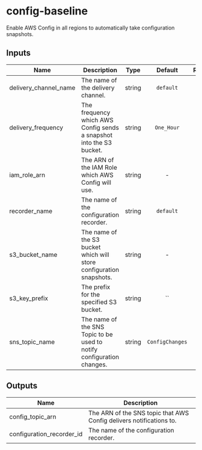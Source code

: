 # config-baseline

Enable AWS Config in all regions to automatically take configuration snapshots.

## Inputs

| Name | Description | Type | Default | Required |
|------|-------------|:----:|:-----:|:-----:|
| delivery_channel_name | The name of the delivery channel. | string | `default` | no |
| delivery_frequency | The frequency which AWS Config sends a snapshot into the S3 bucket. | string | `One_Hour` | no |
| iam_role_arn | The ARN of the IAM Role which AWS Config will use. | string | - | yes |
| recorder_name | The name of the configuration recorder. | string | `default` | no |
| s3_bucket_name | The name of the S3 bucket which will store configuration snapshots. | string | - | yes |
| s3_key_prefix | The prefix for the specified S3 bucket. | string | `` | no |
| sns_topic_name | The name of the SNS Topic to be used to notify configuration changes. | string | `ConfigChanges` | no |

## Outputs

| Name | Description |
|------|-------------|
| config_topic_arn | The ARN of the SNS topic that AWS Config delivers notifications to. |
| configuration_recorder_id | The name of the configuration recorder. |

